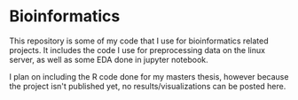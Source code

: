 # Bioinformatics
This repository is some of my code that I use for bioinformatics related projects.   It includes the code I use for preprocessing data on the linux server, as well as some EDA done in jupyter notebook.

I plan on including the R code done for my masters thesis, however because the project isn't published yet, no results/visualizations can be posted here.
